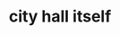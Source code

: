 ---
pid: ch896
title: city hall itself
location_transcription: its already situated
coordinates: "[-75.163299824332, 39.952385300897]"
zipcode: 
gen_neighborhood: 
neighborhood: 
outside_phl: 
age: '72'
age_range: 70+
instagram: 
image_file_name: ch_896.jpg
proposal_transcription: It's right in the center of the city, it's a beautiful structure,
  it encompasses patience, determination, and an eye for beauty.  I believe it exemplifies
  what this city is //supposed to be// it's beauty can be seen from each side of Broad
  st.
topic: Architecture,History
topic_summary: 0, 0, 0
type: Building
keywords_other: City Hall
credit: Coker
image_labels: 
twitter: 
facebook: 
permalink: "/monuments/ch896/"
layout: item-page
---